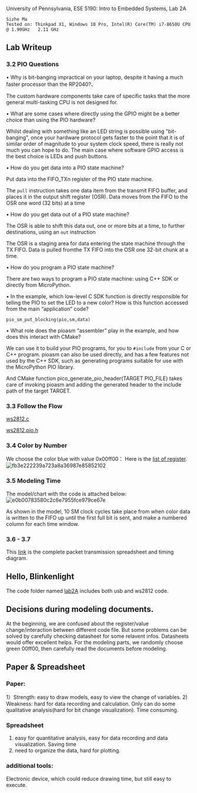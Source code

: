 University of Pennsylvania, ESE 5190: Intro to Embedded Systems, Lab 2A

    Sizhe Ma
    Tested on: Thinkpad X1, Windows 10 Pro, Intel(R) Core(TM) i7-8650U CPU @ 1.90GHz   2.11 GHz

## Lab Writeup

### 3.2 PIO Questions
• Why is bit-banging impractical on your laptop, despite it having a much faster processor than the RP2040?、

The custom hardware components take care of specific tasks that the more general multi-tasking CPU is not designed for.

• What are some cases where directly using the GPIO might be a better choice than using the PIO hardware?  

Whilst dealing with something like an LED string is possible using "bit-banging", once your hardware protocol gets faster
to the point that it is of similar order of magnitude to your system clock speed, there is really not much you can hope to
do. The main case where software GPIO access is the best choice is LEDs and push buttons.

• How do you get data into a PIO state machine? 

Put data into the FIFO_TXn register of the PIO state machine.

The ```pull``` instruction takes one data item from the transmit FIFO buffer, and places it in the output shift register (OSR). Data moves from the FIFO to the OSR one word (32 bits) at a time

• How do you get data out of a PIO state machine? 

The OSR is able to shift this data out, one or more bits at a time, to further destinations, using an ```out``` instruction

The OSR is a staging area for data entering the state machine through the TX FIFO. Data is pulled fromthe TX FIFO into the OSR one 32-bit chunk at a time.

• How do you program a PIO state machine? 

There are two ways to program a PIO state machine: using C++ SDK or directly from MicroPython.

• In the example, which low-level C SDK function is directly responsible for telling the PIO to set the LED to a new color? How is this function accessed from the main “application” code? 

```
pio_sm_put_blocking(pio,sm,data)
```

• What role does the pioasm “assembler” play in the example, and how does this interact with CMake? 

We can use it to build your PIO programs, for you to ```#include``` from your C or C++ program. pioasm can also be used directly, and has a few features not used by the C++ SDK, such as generating programs suitable for use with the MicroPython PIO library.

And CMake function pico_generate_pio_header(TARGET PIO_FILE) takes care of invoking pioasm and adding the generated header to the include path of the target TARGET.

### 3.3 Follow the Flow

[ws2812.c](https://github.com/MaxMa6150/ese5190-2022-lab2-into-the-void-star/blob/main/3.3_ws2812_c.pdf)

[ws2812.pio.h](https://github.com/MaxMa6150/ese5190-2022-lab2-into-the-void-star/blob/main/3.3_ws2812_h-1.pdf)

### 3.4 Color by Number
We choose the color blue with value 0x00ff00：
Here is the [list of register](https://github.com/MaxMa6150/ese5190-2022-lab2-into-the-void-star/blob/main/RegisterList_3.4.xlsx).
![fb3e222239a723a8a36987e85852102](https://user-images.githubusercontent.com/114200453/196376939-99f629ac-f8f1-49f3-88db-3354cfd0c025.jpg)


### 3.5 Modeling Time
The model/chart with the code is attached below:
![e0b00783580c2c6e7955fce979ce67e](https://user-images.githubusercontent.com/114200453/196373103-88f8a259-ec6f-437a-9601-0142a0195496.jpg)

As shown in the model, 10 SM clock cycles take place from when color data is written to the FIFO up until the first full bit is sent, and make a numbered column for each time window.

### 3.6 - 3.7
This [link](https://github.com/MaxMa6150/ese5190-2022-lab2-into-the-void-star/blob/main/3.6-3.7%20data%20and%20model.xlsx) is the complete packet transmission spreadsheet and timing diagram.

## Hello, Blinkenlight
The code folder named [lab2A](https://github.com/MaxMa6150/ese5190-2022-lab2-into-the-void-star/tree/main/Lab2A) includes both usb and ws2812 code.

## Decisions during modeling documents.
At the beginning, we are confused about the register/value change/interaction between different code file. But some problems can be solved by carefully checking datasheet for some relavent infos. Datasheets would offer excellent helps. For the modeling parts, we randomly choose green  00ff00, then carefully read the documents before modeling.

## Paper & Spreadsheet

### Paper:
1）Strength: easy to draw models, easy to view the change of variables.
2) Weakness: hard for data recording and calculation. Only can do some qualitative analysis(hard for bit change visualization). Time consuming.

### Spreadsheet
1) easy for quantitative analysis, easy for data recording and data visualization. Saving time
2) need to organize the data, hard for plotting.

### additional tools:
Electronic device, which could reduce drawing time, but still easy to execute.






